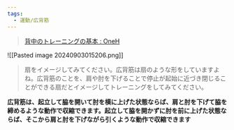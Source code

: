 ```yaml
---
tags:
  - 運動/広背筋
---
```

>[背中のトレーニングの基本 : OneH](https://oneh.blog.jp/fitness/20150520-back-training-basics.html)

![[Pasted image 20240903015206.png]]

>扇をイメージしてみてください。広背筋は扇のような形をしていますよね。広背筋のことを、肩や肘を下げることで停止が起始に近づき閉じることができる扇だとイメージしてトレーニングをしてみてください。

**広背筋は、起立して脇を開いて肘を横に上げた状態ならば、肩と肘を下げて脇を締めるような動作で収縮できます。起立して脇を開かずに肘を前に上げた状態ならば、そこから肩と肘を下げながら引くような動作で収縮できます**
